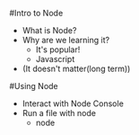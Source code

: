 #Intro to Node

* What is Node?
* Why are we learning it?
	* It's popular!
	* Javascript
* (It doesn't matter(long term))


#Using Node

* Interact with Node Console
* Run a file with node
	* node <filename>
